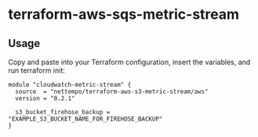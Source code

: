 # terraform-aws-sqs-metric-stream


## Usage

Copy and paste into your Terraform configuration, insert the variables, and run terraform init:

```
module "cloudwatch-metric-stream" {
  source  = "nettempo/terraform-aws-s3-metric-stream/aws"
  version = "0.2.1"

  s3_bucket_firehose_backup	= "EXAMPLE_S3_BUCKET_NAME_FOR_FIREHOSE_BACKUP"
}
```
